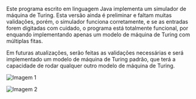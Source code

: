 Este programa escrito em linguagem Java implementa um simulador de máquina de Turing. Esta versão ainda é preliminar e faltam muitas validações, porém, o simulador funciona corretamente, e se as entradas forem digitadas com cuidado, o programa está totalmente funcional, por enquando implementando apenas um modelo de máquina de Turing com múltiplas fitas. 

Em futuras atualizações, serão feitas as validações necessárias e será implementado um modelo de máquina de Turing padrão, que terá a capacidade de rodar qualquer outro modelo de máquina de Turing.

![Imagem 1](https://github.com/LeandroApAlmeida/SIMULADOR_TURING/assets/158072587/93d9a848-1881-4446-8b1e-1a95f31280c6)

![Imagem 2](https://github.com/LeandroApAlmeida/SIMULADOR_TURING/assets/158072587/128964d9-a06b-44d3-a8fe-28b473493054)
